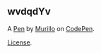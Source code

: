 wvdqdYv
-------


A [Pen](https://codepen.io/mhsscel/pen/wvdqdYv) by [Murillo](https://codepen.io/mhsscel) on [CodePen](https://codepen.io).

[License](https://codepen.io/mhsscel/pen/wvdqdYv/license).